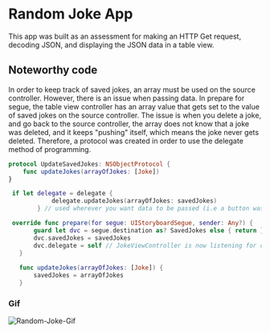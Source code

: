 # Random Joke App

This app was built as an assessment for making an HTTP Get request, decoding JSON, and displaying the JSON data in a table view.

## Noteworthy code 
In order to keep track of saved jokes, an array must be used on the source controller. However, there is an issue when passing data. In prepare for segue, the table view controller has an array value that gets set to the value of saved jokes on the source controller. The issue is when you delete a joke, and go back to the source controller, the array does not know that a joke was deleted, and it keeps "pushing" itself, which means the joke never gets deleted. Therefore, a protocol was created in order to use the delegate method of programming. 

``` Swift
protocol UpdateSavedJokes: NSObjectProtocol {
    func updateJokes(arrayOfJokes: [Joke])
}
```

``` Swift 
 if let delegate = delegate {
            delegate.updateJokes(arrayOfJokes: savedJokes)
        } // used wherever you want data to be passed (i.e a button was pressed)
 ```
 
 ``` Swift 
  override func prepare(for segue: UIStoryboardSegue, sender: Any?) {
        guard let dvc = segue.destination as? SavedJokes else { return }
        dvc.savedJokes = savedJokes
        dvc.delegate = self // JokeViewController is now listening for changes. When delegate is called, JokeViewController knows and will implement updateJokes()
    }
    
    func updateJokes(arrayOfJokes: [Joke]) {
        savedJokes = arrayOfJokes
    }
 ```
        

### Gif
![Random-Joke-Gif](Assets/RandomJokeGif.gif)
